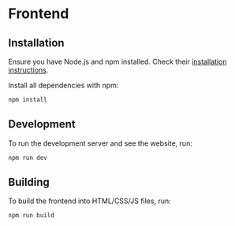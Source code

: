# Frontend

## Installation

Ensure you have Node.js and npm installed.
Check their [installation instructions](https://nodejs.org/en/download).

Install all dependencies with npm:

```sh
npm install
```

## Development

To run the development server and see the website, run:

```sh
npm run dev
```

## Building

To build the frontend into HTML/CSS/JS files, run:

```sh
npm run build
```
